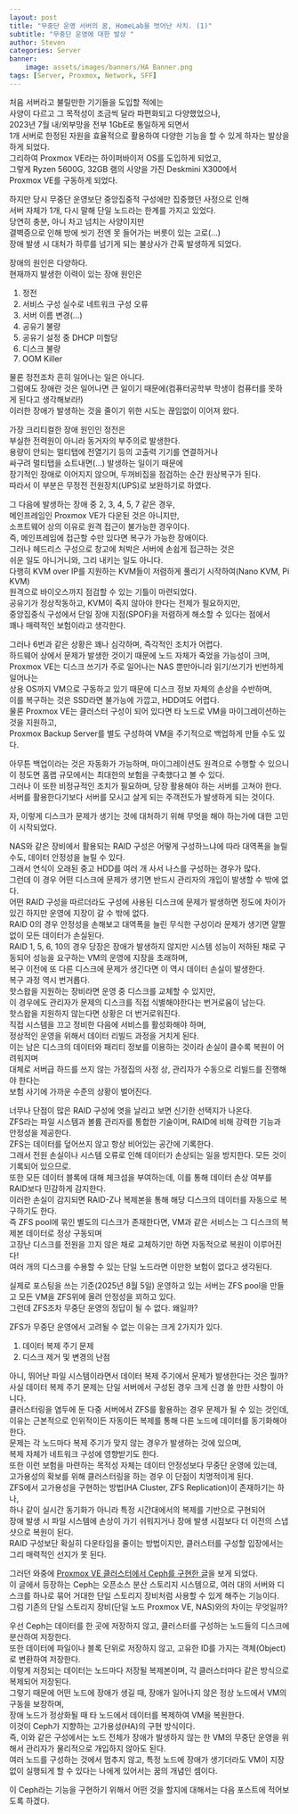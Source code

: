```yaml
---
layout: post
title: "무중단 운영 서버의 꿈, HomeLab을 벗어난 사치. (1)"
subtitle: "무중단 운영에 대한 발상 "
author: Steven
categories: Server
banner: 
    image: assets/images/banners/HA Banner.png
tags: [Server, Proxmox, Network, SFF]
---
```


처음 서버라고 불릴만한 기기들을 도입할 적에는<br>
사양이 다르고 그 목적성이 조금씩 달라 파편화되고 다양했었으나,<br>
2023년 7월 내/외부망을 전부 1GbE로 통일하게 되면서<br>
1개 서버로 한정된 자원을 효율적으로 활용하여 다양한 기능을 할 수 있게 하자는 발상을 하게 되었다.<br>
그리하여 Proxmox VE라는 하이퍼바이저 OS를 도입하게 되었고, <br> 
그렇게 Ryzen 5600G, 32GB 램의 사양을 가진 Deskmini X300에서<br> 
Proxmox VE를 구동하게 되었다.<br>

하지만 당시 무중단 운영보단 중앙집중적 구성에만 집중했던 사정으로 인해<br>
서버 자체가 1개, 다시 말해 단일 노드라는 한계를 가지고 있었다.<br>
당연히 충분, 아니 차고 넘치는 사양이지만<br> 
결벽증으로 인해 방에 씻기 전엔 못 들어가는 버릇이 있는 고로(...)<br>
장애 발생 시 대처가 하루를 넘기게 되는 불상사가 간혹 발생하게 되었다. <br>

장애의 원인은 다양하다.<br>
현재까지 발생한 이력이 있는 장애 원인은<br>
1. 정전
2. 서비스 구성 실수로 네트워크 구성 오류
3. 서버 이름 변경(...)
4. 공유기 불량
5. 공유기 설정 중 DHCP 미할당
6. 디스크 불량
7. OOM Killer<br>


물론 정전조차 흔히 일어나는 일은 아니다.<br>
그럼에도 장애란 것은 일어나면 큰 일이기 때문에(컴퓨터공학부 학생이 컴퓨터를 못하게 된다고 생각해보라!)<br>
이러한 장애가 발생하는 것을 줄이기 위한 시도는 끊임없이 이어져 왔다.<br>

가장 크리티컬한 장애 원인인 정전은<br>
부실한 전력원이 아니라 동거자의 부주의로 발생한다.<br>
용량이 안되는 멀티탭에 전열기기 등의 고출력 기기를 연결하거나<br>
싸구려 멀티탭을 쇼트내면(...) 발생하는 일이기 때문에<br>
장기적인 장애로 이어지지 않으며, 두꺼비집을 점검하는 순간 원상복구가 된다.<br>
따라서 이 부분은 무정전 전원장치(UPS)로 보완하기로 하였다.<br>

그 다음에 발생하는 장애 중 2, 3, 4, 5, 7 같은 경우,<br>
메인프레임인 Proxmox VE가 다운된 것은 아니지만,<br>
소프트웨어 상의 이유로 원격 접근이 불가능한 경우이다. <br>
즉, 메인프레임에 접근할 수만 있다면 복구가 가능한 장애이다.<br>
그러나 헤드리스 구성으로 창고에 처박은 서버에 손쉽게 접근하는 것은<br>
쉬운 일도 아니거니와, 그리 내키는 일도 아니다.<br>
다행히 KVM over IP를 지원하는 KVM들이 저렴하게 풀리기 시작하여(Nano KVM, Pi KVM)<br>
원격으로 바이오스까지 점검할 수 있는 기틀이 마련되었다.<br>
공유기가 정상작동하고, KVM이 죽지 않아야 한다는 전제가 필요하지만,<br>
중앙집중식 구성에서 단일 장애 지점(SPOF)을 저렴하게 해소할 수 있다는 점에서<br>
꽤나 매력적인 보험이라고 생각한다.<br>

그러나 6번과 같은 상황은 꽤나 심각하며, 즉각적인 조치가 어렵다.<br>
하드웨어 상에서 문제가 발생한 것이기 때문에 노드 자체가 죽었을 가능성이 크며,<br>
Proxmox VE는 디스크 쓰기가 주로 일어나는 NAS 뿐만아니라 읽기/쓰기가 빈번하게 일어나는<br>
상용 OS까지 VM으로 구동하고 있기 때문에 디스크 정보 자체의 손상을 수반하며,<br>
이를 복구하는 것은 SSD라면 불가능에 가깝고, HDD여도 어렵다.<br>
물론 Proxmox VE는 클러스터 구성이 되어 있다면 타 노드로 VM을 마이그레이션하는 것을 지원하고,<br>
Proxmox Backup Server를 별도 구성하여 VM을 주기적으로 백업하게 만들 수도 있다.<br>

아무튼 백업이라는 것은 자동화가 가능하며, 마이그레이션도 원격으로 수행할 수 있으니<br>
이 정도면 홈랩 규모에서는 최대한의 보험을 구축했다고 볼 수 있다.<br>
그러나 이 또한 비정규적인 조치가 필요하며, 당장 활용해야 하는 서버를 고쳐야 한다.<br>
서버를 활용한다기보다 서버를 모시고 살게 되는 주객전도가 발생하게 되는 것이다.<br>

자, 이렇게 디스크가 문제가 생기는 것에 대처하기 위해 무엇을 해야 하는가에 대한 고민이 시작되었다.<br>

NAS와 같은 장비에서 활용되는 RAID 구성은 어떻게 구성하느냐에 따라 대역폭을 늘릴수도, 데이터 안정성을 늘릴 수 있다.<br>
그래서 연식이 오래된 중고 HDD를 여러 개 사서 나스를 구성하는 경우가 많다.<br>
그런데 이 경우 어떤 디스크에 문제가 생기면 반드시 관리자의 개입이 발생할 수 밖에 없다.<br>
어떤 RAID 구성을 따르더라도 구성에 사용된 디스크에 문제가 발생하면 정도에 차이가 있긴 하지만 운영에 지장이 갈 수 밖에 없다.<br>
RAID 0의 경우 안정성을 손해보고 대역폭을 늘린 무식한 구성이라 문제가 생기면 얄짤없이 모든 데이터가 손실된다.<br>
RAID 1, 5, 6, 10의 경우 당장은 장애가 발생하지 않지만 시스템 성능이 저하된 채로 구동되어 성능을 요구하는 VM의 운영에 지장을 초래하며,<br>
복구 이전에 또 다른 디스크에 문제가 생긴다면 이 역시 데이터 손실이 발생한다.<br>
복구 과정 역시 번거롭다.<br>
핫스왑을 지원하는 장비라면 운영 중 디스크를 교체할 수 있지만, <br>
이 경우에도 관리자가 문제의 디스크를 직접 식별해야한다는 번거로움이 남는다.<br>
핫스왑을 지원하지 않는다면 상황은 더 번거로워진다.<br>
직접 시스템을 끄고 정비한 다음에 서비스를 활성화해야 하며,<br>
정상적인 운영을 위해서 데이터 리빌드 과정을 거치게 된다.<br>
이는 남은 디스크의 데이터와 패리티 정보를 이용하는 것이라 손실이 클수록 복원이 어려워지며<br>
대체로 서버급 하드를 쓰지 않는 가정집의 사정 상, 관리자가 수동으로 리빌드를 진행해야 한다는<br>
보험 사기에 가까운 수준의 상황이 벌어진다.<br>

너무나 단점이 많은 RAID 구성에 엿을 날리고 보면 신기한 선택지가 나온다.<br>
ZFS라는 파일 시스템과 볼륨 관리자를 통합한 기술이며, RAID에 비해 강력한 기능과 안정성을 제공한다.<br>
ZFS는 데이터를 덮어쓰지 않고 항상 비어있는 공간에 기록한다.<br>
그래서 전원 손실이나 시스템 오류로 인해 데이터가 손상되는 일을 방지한다. 모든 것이 기록되어 있으므로.<br>
또한 모든 데이터 블록에 대해 체크섬을 부여하는데, 이를 통해 데이터 손상 여부를 RAID보다 민감하게 감지한다.<br>
이러한 손실이 감지되면 RAID-Z나 복제본을 통해 해당 디스크의 데이터를 자동으로 복구하기도 한다.<br>
즉 ZFS pool에 묶인 별도의 디스크가 존재한다면, VM과 같은 서비스는 그 디스크의 복제본 데이터로 정상 구동되며<br>
고장난 디스크를 전원을 끄지 않은 채로 교체하기만 하면 자동적으로 복원이 이루어진다!<br>
여러 개의 디스크를 수용할 수 있는 단일 노드라면 이만한 보험이 없다고 생각된다.<br>

실제로 포스팅을 쓰는 기준(2025년 8월 5일) 운영하고 있는 서버는 ZFS pool을 만들고 모든 VM을 ZFS위에 올려 안정성을 꾀하고 있다.<br>
그런데 ZFS조차 무중단 운영의 정답이 될 수 없다. 왜일까?<br>

ZFS가 무중단 운영에서 고려될 수 없는 이유는 크게 2가지가 있다. <br>

1. 데이터 복제 주기 문제
2. 디스크 제거 및 변경의 난점


아니, 뛰어난 파일 시스템이라면서 데이터 복제 주기에서 문제가 발생한다는 것은 뭘까?<br>
사실 데이터 복제 주기 문제는 단일 서버에서 구성된 경우 크게 신경 쓸 만한 사항이 아니다.<br>
클러스터링을 염두에 둔 다중 서버에서 ZFS를 활용하는 경우 문제가 될 수 있는 것인데,<br>
이유는 근본적으로 인위적이든 자동이든 복제를 통해 다른 노드에 데이터를 동기화해야 한다.<br>
문제는 각 노드마다 복제 주기가 맞지 않는 경우가 발생하는 것에 있으며, <br>
복제 자체가 네트워크 구성에 영향받기도 한다.<br>
또한 이런 보험을 마련하는 목적성 자체는 데이터 안정성보다 무중단 운영에 있는데,<br>
고가용성의 확보를 위해 클러스터링을 하는 경우 이 단점이 치명적이게 된다.<br>
ZFS에서 고가용성을 구현하는 방법(HA Cluster, ZFS Replication)이 존재하기는 하나,<br>
하나 같이 실시간 동기화가 아니라 특정 시간대에서의 복제를 기반으로 구현되어<br>
장애 발생 시 파일 시스템에 손상이 가기 쉬워지거나 장애 발생 시점보다 더 이전의 스냅샷으로 복원이 된다.<br>
RAID 구성보단 확실히 다운타임을 줄이는 방법이지만, 클러스터를 구성할 입장에서는 그리 매력적인 선지가 못 된다.<br> 

그러던 와중에 <a href="https://blog.oriang.net/76">Proxmox VE 클러스터에서 Ceph를 구현한 글</a>을 보게 되었다.<br>
이 글에서 등장하는 Ceph는 오픈소스 분산 스토리지 시스템으로, 여러 대의 서버와 디스크를 하나로 묶어 거대한 단일 스토리지 장비처럼 사용할 수 있게 해주는 기능이다.<br>
그럼 기존의 단일 스토리지 장비(단일 노드 Proxmox VE, NAS)와의 차이는 무엇일까?

우선 Ceph는 데이터를 한 곳에 저장하지 않고, 클러스터를 구성하는 노드들의 디스크에 분산하여 저장한다.<br>
또한 데이터에 파일이나 블록 단위로 저장하지 않고, 고유한 ID를 가지는 객체(Object)로 변환하여 저장한다.<br>
이렇게 저장되는 데이터는 노드마다 저장될 복제본이며, 각 클러스터마다 같은 방식으로 복제되어 저장된다.<br>
그렇기 때문에 어떤 노드에 장애가 생길 때, 장애가 일어나지 않은 정상 노드에서 VM의 구동을 보장하며,<br>
장애 노드가 정상화될 때 타 노드에서 데이터를 복제하여 VM을 복원한다.<br> 
이것이 Ceph가 지향하는 고가용성(HA)의 구현 방식이다.<br>
즉, 이와 같은 구성에서는 노드 전체가 장애가 발생하지 않는 한 VM의 무중단 운영을 위해서 관리자가 물리적으로 개입하지 않아도 된다.<br> 
여러 노드를 구성하는 것에서 멈추지 않고, 특정 노드에 장애가 생기더라도 VM이 지장없이 실행되게 할 수 있다는 나에게 있어서는 꿈의 개념인 셈이다.<br> 

이 Ceph라는 기능을 구현하기 위해서 어떤 것을 할지에 대해서는 다음 포스트에 적어보도록 하겠다.<br>  